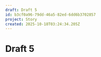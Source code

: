```yaml
---
draft: Draft 5
id: b3cf0a96-79dd-46a5-82ed-6dd6b3702857
project: Story
created: 2025-10-18T03:24:34.205Z
---
```


# Draft 5